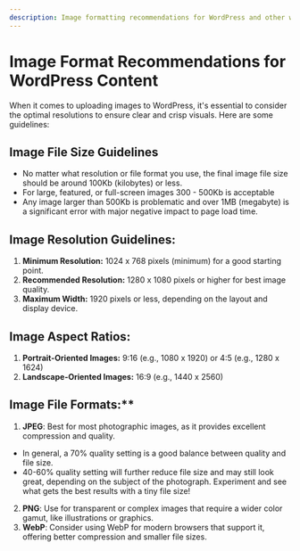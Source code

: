 ```yaml
---
description: Image formatting recommendations for WordPress and other web site content
---
```


# Image Format Recommendations for WordPress Content

When it comes to uploading images to WordPress, it's essential to consider the optimal resolutions to ensure clear and crisp visuals. Here are some guidelines:

## Image File Size Guidelines

- No matter what resolution or file format you use, the final image file size should be around 100Kb (kilobytes) or less.
- For large, featured, or full-screen images 300 - 500Kb is acceptable
- Any image larger than 500Kb is problematic and over 1MB (megabyte) is a significant error with major negative impact to page load time.

## Image Resolution Guidelines:

1. **Minimum Resolution:** 1024 x 768 pixels (minimum) for a good starting point.
2. **Recommended Resolution:** 1280 x 1080 pixels or higher for best image quality.
3. **Maximum Width:** 1920 pixels or less, depending on the layout and display device.

## Image Aspect Ratios:

1. **Portrait-Oriented Images:** 9:16 (e.g., 1080 x 1920) or 4:5 (e.g., 1280 x 1624)
2. **Landscape-Oriented Images:** 16:9 (e.g., 1440 x 2560)

## Image File Formats:**

1. **JPEG**: Best for most photographic images, as it provides excellent compression and quality. 
  - In general, a 70% quality setting is a good balance between quality and file size.
  - 40-60% quality setting will further reduce file size and may still look great, depending on the subject of the photograph. Experiment and see what gets the best results with a tiny file size!
2. **PNG**: Use for transparent or complex images that require a wider color gamut, like illustrations or graphics.
3. **WebP**: Consider using WebP for modern browsers that support it, offering better compression and smaller file sizes.




